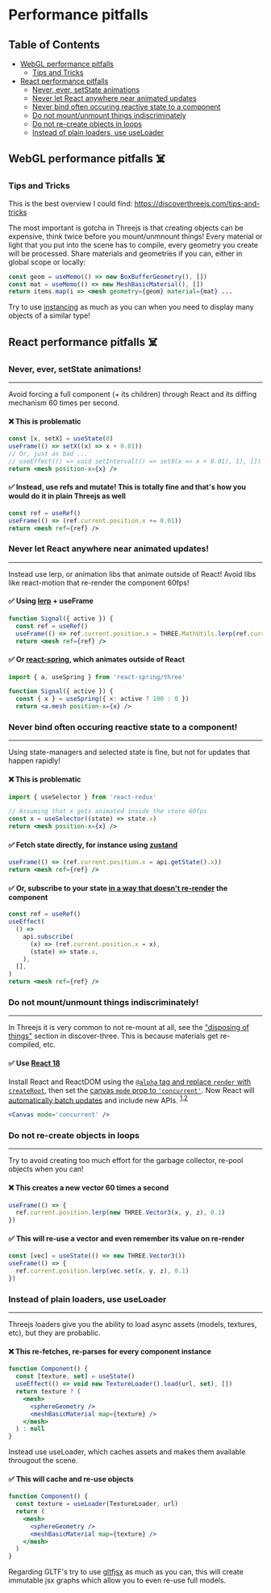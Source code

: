 # Performance pitfalls

## Table of Contents

- [WebGL performance pitfalls](#webgl-pitfalls)
  - [Tips and Tricks](#tips-and-tricks)
- [React performance pitfalls](#react-pitfalls)
  - [Never, ever, setState animations](#never-ever-set-state)
  - [Never let React anywhere near animated updates](#never-let-react-animate)
  - [Never bind often occuring reactive state to a component](#never-bind-reactive-component)
  - [Do not mount/unmount things indiscriminately](#do-not-mount-unmount-indiscriminately)
  - [Do not re-create objects in loops](#do-not-re-create-objects-in-loops)
  - [Instead of plain loaders, use useLoader](#instead-of–plain-loaders-use-useLoader)

## WebGL performance pitfalls ☠️ <a id="webgl-pitfalls"></a>

### Tips and Tricks <a id="tips-and-tricks"></a>

This is the best overview I could find: https://discoverthreejs.com/tips-and-tricks

The most important is gotcha in Threejs is that creating objects can be expensive, think twice before you mount/unmnount things! Every material or light that you put into the scene has to compile, every geometry you create will be processed. Share materials and geometries if you can, either in global scope or locally:

```jsx
const geom = useMemo(() => new BoxBufferGeometry(), [])
const mat = useMemo(() => new MeshBasicMaterial(), [])
return items.map(i => <mesh geometry={geom} material={mat} ...
```

Try to use [instancing](https://codesandbox.io/s/r3f-instanced-colors-8fo01) as much as you can when you need to display many objects of a similar type!

## React performance pitfalls ☠️ <a id="react-pitfalls"></a>

### Never, ever, setState animations! <a id="never-ever-set-state"></a>

---

Avoid forcing a full component (+ its children) through React and its diffing mechanism 60 times per second.

#### ❌ This is problematic

```jsx
const [x, setX] = useState(0)
useFrame(() => setX((x) => x + 0.01))
// Or, just as bad ...
// useEffect(() => void setInterval(() => setX(x => x + 0.01), 1), [])
return <mesh position-x={x} />
```

#### ✅ Instead, use refs and mutate! This is totally fine and that's how you would do it in plain Threejs as well

```jsx
const ref = useRef()
useFrame(() => (ref.current.position.x += 0.01))
return <mesh ref={ref} />
```

### Never let React anywhere near animated updates! <a id="never-let-react-animate"></a>

---

Instead use lerp, or animation libs that animate outside of React! Avoid libs like react-motion that re-render the component 60fps!

#### ✅ Using [lerp](https://github.com/mattdesl/lerp) + useFrame

```jsx
function Signal({ active }) {
  const ref = useRef()
  useFrame(() => ref.current.position.x = THREE.MathUtils.lerp(ref.current.position.x, active ? 100 : 0, 0.1))
  return <mesh ref={ref} />
```

#### ✅ Or [react-spring](https://github.com/react-spring/react-spring), which animates outside of React

```jsx
import { a, useSpring } from 'react-spring/three'

function Signal({ active }) {
  const { x } = useSpring({ x: active ? 100 : 0 })
  return <a.mesh position-x={x} />
```

### Never bind often occuring reactive state to a component! <a id="never-bind-reactive-component"></a>

---

Using state-managers and selected state is fine, but not for updates that happen rapidly!

#### ❌ This is problematic

```jsx
import { useSelector } from 'react-redux'

// Assuming that x gets animated inside the store 60fps
const x = useSelector((state) => state.x)
return <mesh position-x={x} />
```

#### ✅ Fetch state directly, for instance using [zustand](https://github.com/react-spring/zustand)

```jsx
useFrame(() => (ref.current.position.x = api.getState().x))
return <mesh ref={ref} />
```

#### ✅ Or, subscribe to your state [in a way that doesn't re-render](https://github.com/react-spring/zustand#transient-updates-for-often-occuring-state-changes) the component

```jsx
const ref = useRef()
useEffect(
  () =>
    api.subscribe(
      (x) => (ref.current.position.x = x),
      (state) => state.x,
    ),
  [],
)
return <mesh ref={ref} />
```

### Do not mount/unmount things indiscriminately! <a id="do-not-mount-unmount-indiscriminately"></a>

---

In Threejs it is very common to not re-mount at all, see the ["disposing of things"](https://discoverthreejs.com/tips-and-tricks/) section in discover-three. This is because materials get re-compiled, etc.

#### ✅ Use [React 18](https://reactjs.org/blog/2021/06/08/the-plan-for-react-18.html)

Install React and ReactDOM using the [`@alpha` tag and replace `render` with `createRoot`](https://github.com/reactwg/react-18/discussions/5), then set the [canvas `mode` prop to `'concurrent'`](https://docs.pmnd.rs/react-three-fiber/API/canvas). Now React will [automatically batch updates](https://github.com/reactwg/react-18/discussions/21) and include new APIs. <sup>[1](https://github.com/reactwg/react-18/discussions/41),[2](https://github.com/reactwg/react-18/discussions/37)</sup>

```jsx
<Canvas mode='concurrent' />
```

### Do not re-create objects in loops

---

Try to avoid creating too much effort for the garbage collector, re-pool objects when you can!

#### ❌ This creates a new vector 60 times a second

```jsx
useFrame(() => {
  ref.current.position.lerp(new THREE.Vector3(x, y, z), 0.1)
})
```

#### ✅ This will re-use a vector and even remember its value on re-render

```jsx
const [vec] = useState(() => new THREE.Vector3())
useFrame(() => {
  ref.current.position.lerp(vec.set(x, y, z), 0.1)
})
```

### Instead of plain loaders, use useLoader

---

Threejs loaders give you the ability to load async assets (models, textures, etc), but they are probablic.

#### ❌ This re-fetches, re-parses for every component instance

```jsx
function Component() {
  const [texture, set] = useState()
  useEffect(() => void new TextureLoader().load(url, set), [])
  return texture ? (
    <mesh>
      <sphereGeometry />
      <meshBasicMaterial map={texture} />
    </mesh>
  ) : null
}
```

Instead use useLoader, which caches assets and makes them available througout the scene.

#### ✅ This will cache and re-use objects

```jsx
function Component() {
  const texture = useLoader(TextureLoader, url)
  return (
    <mesh>
      <sphereGeometry />
      <meshBasicMaterial map={texture} />
    </mesh>
  )
}
```

Regarding GLTF's try to use [gltfjsx](https://github.com/pmndrs/gltfjsx) as much as you can, this will create immutable jsx graphs which allow you to even re-use full models.
